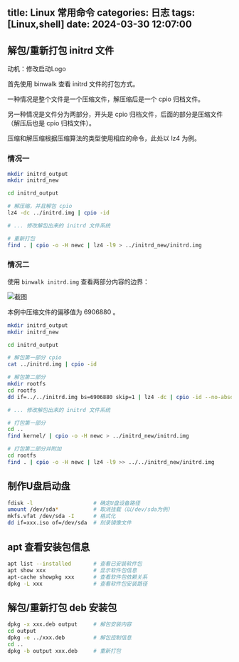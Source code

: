title: Linux 常用命令
categories: 日志
tags: [Linux,shell]
date: 2024-03-30 12:07:00
---
## 解包/重新打包 initrd 文件

动机：修改启动Logo

首先使用 binwalk 查看 initrd 文件的打包方式。

一种情况是整个文件是一个压缩文件，解压缩后是一个 cpio 归档文件。

另一种情况是文件分为两部分，开头是 cpio 归档文件，后面的部分是压缩文件（解压后也是 cpio 归档文件）。

压缩和解压缩根据压缩算法的类型使用相应的命令，此处以 lz4 为例。

### 情况一

``` bash
mkdir initrd_output
mkdir initrd_new

cd initrd_output

# 解压缩，并且解包 cpio
lz4 -dc ../initrd.img | cpio -id

# ... 修改解包出来的 initrd 文件系统

# 重新打包
find . | cpio -o -H newc | lz4 -l9 > ../initrd_new/initrd.img
```

### 情况二

使用 `binwalk initrd.img` 查看两部分内容的边界：

![截图][1]

本例中压缩文件的偏移值为 6906880 。

``` bash
mkdir initrd_output
mkdir initrd_new

cd initrd_output

# 解包第一部分 cpio 
cat ../initrd.img | cpio -id

# 解包第二部分
mkdir rootfs
cd rootfs
dd if=../../initrd.img bs=6906880 skip=1 | lz4 -dc | cpio -id --no-absolute-filenames

# ... 修改解包出来的 initrd 文件系统

# 打包第一部分
cd ..
find kernel/ | cpio -o -H newc > ../initrd_new/initrd.img

# 打包第二部分并附加
cd rootfs
find . | cpio -o -H newc | lz4 -l9 >> ../../initrd_new/initrd.img
```

<!--more-->

## 制作U盘启动盘

``` bash
fdisk -l                   # 确定U盘设备路径
umount /dev/sda*           # 取消挂载（以/dev/sda为例）
mkfs.vfat /dev/sda -I      # 格式化
dd if=xxx.iso of=/dev/sda  # 刻录镜像文件
```

## apt 查看安装包信息

``` bash
apt list --installed       # 查看已安装软件包
apt show xxx               # 显示软件包信息
apt-cache showpkg xxx      # 查看软件包依赖关系
dpkg -L xxx                # 查看软件包安装路径
```

## 解包/重新打包 deb 安装包

``` bash
dpkg -x xxx.deb output     # 解包安装内容
cd output
dpkg -e ../xxx.deb         # 解包控制信息
cd ..
dpkg -b output xxx.deb     # 重新打包
```

  [1]: http://www.zhouyuanchao.com/usr/uploads/2024/04/3068842815.png